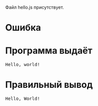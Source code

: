 Файл hello.js присутствует.
# Ошибка
# Программа выдаёт
<pre>
Hello, world!
</pre>
# Правильный вывод
<pre>Hello, World!
</pre>